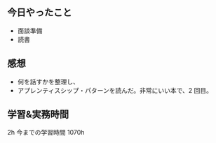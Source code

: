 ## 今日やったこと

- 面談準備
- 読書

## 感想

- 何を話すかを整理し、
- アプレンティスシップ・パターンを読んだ。非常にいい本で、2 回目。

## 学習&実務時間

2h
今までの学習時間 1070h
